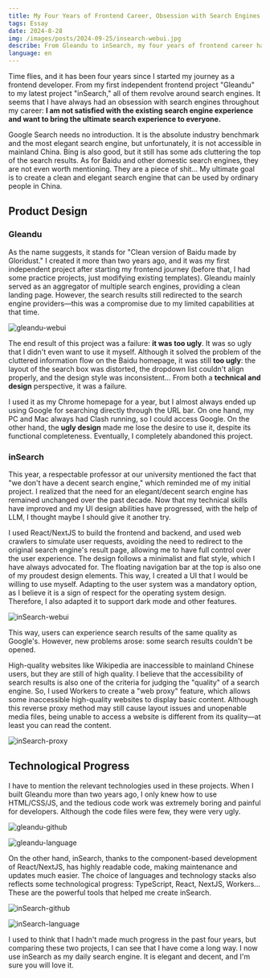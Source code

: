 ```yaml
---
title: My Four Years of Frontend Career, Obsession with Search Engines
tags: Essay
date: 2024-8-28  
img: /images/posts/2024-09-25/insearch-webui.jpg
describe: From Gleandu to inSearch, my four years of frontend career have always been obsessed with search engines.
language: en
---
```

Time flies, and it has been four years since I started my journey as a frontend developer. From my first independent frontend project "Gleandu" to my latest project "inSearch," all of them revolve around search engines. It seems that I have always had an obsession with search engines throughout my career: **I am not satisfied with the existing search engine experience and want to bring the ultimate search experience to everyone.**

Google Search needs no introduction. It is the absolute industry benchmark and the most elegant search engine, but unfortunately, it is not accessible in mainland China. Bing is also good, but it still has some ads cluttering the top of the search results. As for Baidu and other domestic search engines, they are not even worth mentioning. They are a piece of shit... My ultimate goal is to create a clean and elegant search engine that can be used by ordinary people in China.

## Product Design

### Gleandu

As the name suggests, it stands for "Clean version of Baidu made by Gloridust." I created it more than two years ago, and it was my first independent project after starting my frontend journey (before that, I had some practice projects, just modifying existing templates). Gleandu mainly served as an aggregator of multiple search engines, providing a clean landing page. However, the search results still redirected to the search engine providers—this was a compromise due to my limited capabilities at that time.

![gleandu-webui](/images/posts/2024-09-25/gleandu-webui.jpg)

The end result of this project was a failure: **it was too ugly**. It was so ugly that I didn't even want to use it myself. Although it solved the problem of the cluttered information flow on the Baidu homepage, it was still **too ugly**: the layout of the search box was distorted, the dropdown list couldn't align properly, and the design style was inconsistent... From both a **technical and design** perspective, it was a failure.

I used it as my Chrome homepage for a year, but I almost always ended up using Google for searching directly through the URL bar. On one hand, my PC and Mac always had Clash running, so I could access Google. On the other hand, the **ugly design** made me lose the desire to use it, despite its functional completeness. Eventually, I completely abandoned this project.

### inSearch

This year, a respectable professor at our university mentioned the fact that "we don't have a decent search engine," which reminded me of my initial project. I realized that the need for an elegant/decent search engine has remained unchanged over the past decade. Now that my technical skills have improved and my UI design abilities have progressed, with the help of LLM, I thought maybe I should give it another try.

I used React/NextJS to build the frontend and backend, and used web crawlers to simulate user requests, avoiding the need to redirect to the original search engine's result page, allowing me to have full control over the user experience. The design follows a minimalist and flat style, which I have always advocated for. The floating navigation bar at the top is also one of my proudest design elements. This way, I created a UI that I would be willing to use myself. Adapting to the user system was a mandatory option, as I believe it is a sign of respect for the operating system design. Therefore, I also adapted it to support dark mode and other features.

![inSearch-webui](/images/posts/2024-09-25/inSearch-webui.jpg)

This way, users can experience search results of the same quality as Google's. However, new problems arose: some search results couldn't be opened.

High-quality websites like Wikipedia are inaccessible to mainland Chinese users, but they are still of high quality. I believe that the accessibility of search results is also one of the criteria for judging the "quality" of a search engine. So, I used Workers to create a "web proxy" feature, which allows some inaccessible high-quality websites to display basic content. Although this reverse proxy method may still cause layout issues and unopenable media files, being unable to access a website is different from its quality—at least you can read the content.

![inSearch-proxy](/images/posts/2024-09-25/inSearch-proxy.jpg)

## Technological Progress

I have to mention the relevant technologies used in these projects. When I built Gleandu more than two years ago, I only knew how to use HTML/CSS/JS, and the tedious code work was extremely boring and painful for developers. Although the code files were few, they were very ugly.

![gleandu-github](/images/posts/2024-09-25/gleandu-github.jpg)

![gleandu-language](/images/posts/2024-09-25/gleandu-language.jpg)

On the other hand, inSearch, thanks to the component-based development of React/NextJS, has highly readable code, making maintenance and updates much easier. The choice of languages and technology stacks also reflects some technological progress: TypeScript, React, NextJS, Workers... These are the powerful tools that helped me create inSearch.

![inSearch-github](/images/posts/2024-09-25/inSearch-github.jpg)

![inSearch-language](/images/posts/2024-09-25/inSearch-language.jpg)

I used to think that I hadn't made much progress in the past four years, but comparing these two projects, I can see that I have come a long way. I now use inSearch as my daily search engine. It is elegant and decent, and I'm sure you will love it.